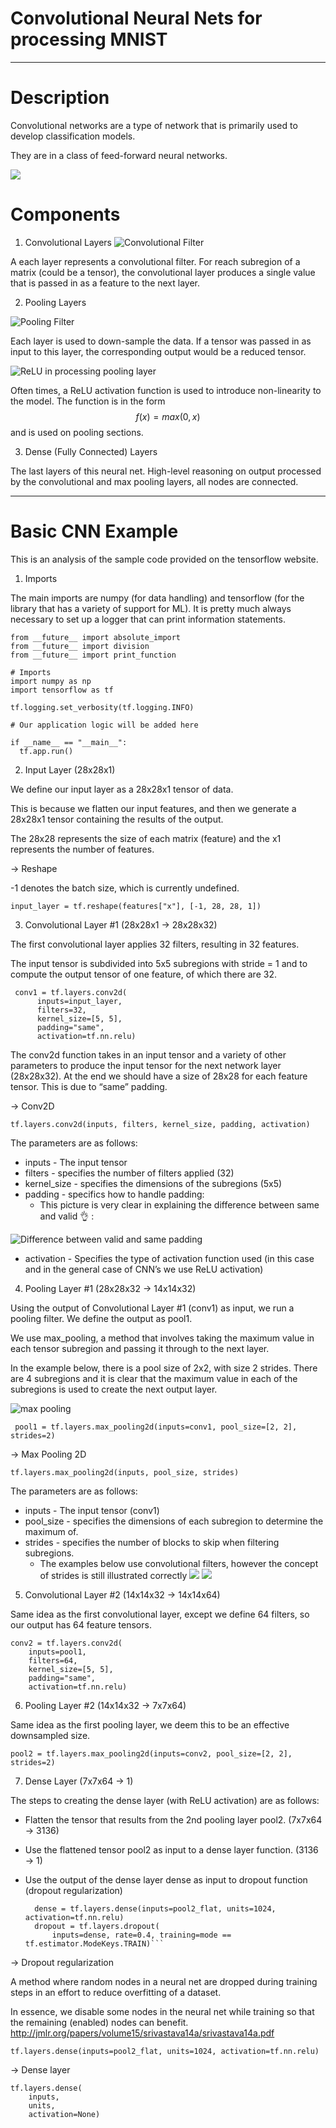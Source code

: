 # Convolutional Neural Nets for processing MNIST

----------
# Description

Convolutional networks are a type of network that is primarily used to develop classification models.

They are in a class of feed-forward neural networks.


![](https://www.kdnuggets.com/wp-content/uploads/convolutional-neural-net-process-3.png)



# Components
1. Convolutional Layers 
![Convolutional Filter](https://www.researchgate.net/profile/Miguel_Nicolau/publication/308853748/figure/fig1/AS:413795764719617@1475668006140/Sample-generation-of-a-5-5-feature-map-as-the-result-of-the-2D-discrete-convolution-of.jpg)


A each layer represents a convolutional filter. For reach subregion of a matrix (could be a tensor), the convolutional layer produces a single value that is passed in as a feature to the next layer.


2. Pooling Layers


![Pooling Filter](https://upload.wikimedia.org/wikipedia/commons/thumb/e/e9/Max_pooling.png/314px-Max_pooling.png)


Each layer is used to down-sample the data. If a tensor was passed in as input to this layer, the corresponding output would be a reduced tensor.


![ReLU in processing pooling layer](https://upload.wikimedia.org/wikipedia/commons/d/dc/RoI_pooling_animated.gif)


Often times, a ReLU activation function is used to introduce non-linearity to the model. The function is in the form $$f(x) = max(0, x)$$ and is used on pooling sections.


3. Dense (Fully Connected) Layers

The last layers of this neural net. High-level reasoning on output processed by the convolutional and max pooling layers, all nodes are connected.


----------


# Basic CNN Example

This is an analysis of the sample code provided on the tensorflow website.


1. Imports

The main imports are numpy (for data handling) and tensorflow (for the library that has a variety of support for ML). It is pretty much always necessary to set up a logger that can print information statements.


    from __future__ import absolute_import
    from __future__ import division
    from __future__ import print_function
    
    # Imports
    import numpy as np
    import tensorflow as tf
    
    tf.logging.set_verbosity(tf.logging.INFO)
    
    # Our application logic will be added here
    
    if __name__ == "__main__":
      tf.app.run()


2. Input Layer (28x28x1)

We define our input layer as a 28x28x1 tensor of data.

This is because we flatten our input features, and then we generate a 28x28x1 tensor containing the results of the output.

The 28x28 represents the size of each matrix (feature) and the x1 represents the number of features.

→ Reshape

-1 denotes the batch size, which is currently undefined.


    input_layer = tf.reshape(features["x"], [-1, 28, 28, 1])


3. Convolutional Layer #1 (28x28x1 → 28x28x32)

The first convolutional layer applies 32 filters, resulting in 32 features.

The input tensor is subdivided into 5x5 subregions with stride = 1 and to compute the output tensor of one feature, of which there are 32.


     conv1 = tf.layers.conv2d(
          inputs=input_layer,
          filters=32,
          kernel_size=[5, 5],
          padding="same",
          activation=tf.nn.relu)

The conv2d function takes in an input tensor and a variety of other parameters to produce the input tensor for the next network layer (28x28x32). At the end we should have a size of 28x28 for each feature tensor. This is due to “same” padding.

→ Conv2D


    tf.layers.conv2d(inputs, filters, kernel_size, padding, activation)

The parameters are as follows:

- inputs -  The input tensor
- filters - specifies the number of filters applied (32)
- kernel_size - specifies the dimensions of the subregions (5x5)
- padding - specifics how to handle padding:
  - This picture is very clear in explaining the difference between same and valid 👌 :
    
![Difference between valid and same padding](https://d2mxuefqeaa7sj.cloudfront.net/s_F79CC2354D35F80AD8022015218E3EF5B9B8969BB014D80A367DAD7C70939A5A_1531845712696_image.png)

- activation - Specifies the type of activation function used (in this case and in the general case of CNN’s we use ReLU activation)


4. Pooling Layer #1 (28x28x32 → 14x14x32)

Using the output of Convolutional Layer #1 (conv1) as input, we run a pooling filter. We define the output as pool1. 

We use max_pooling, a method that involves taking the maximum value in each tensor subregion and passing it through to the next layer. 

In the example below, there is a pool size of 2x2, with size 2 strides. There are 4 subregions and it is clear that the maximum value in each of the subregions is used to create the next output layer.

![max pooling](https://upload.wikimedia.org/wikipedia/commons/thumb/e/e9/Max_pooling.png/314px-Max_pooling.png)



     pool1 = tf.layers.max_pooling2d(inputs=conv1, pool_size=[2, 2], strides=2)

→ Max Pooling 2D


    tf.layers.max_pooling2d(inputs, pool_size, strides)

The parameters are as follows:

- inputs -  The input tensor (conv1)
- pool_size - specifies the dimensions of each subregion to determine the maximum of.
- strides - specifies the number of blocks to skip when filtering subregions.
  - The examples below use convolutional filters, however the concept of strides is still illustrated correctly 
![](http://machinelearninguru.com/_images/topics/computer_vision/basics/convolutional_layer_1/stride1.gif)
![](http://machinelearninguru.com/_images/topics/computer_vision/basics/convolutional_layer_1/stride2.gif)

5. Convolutional Layer #2 (14x14x32 → 14x14x64)

Same idea as the first convolutional layer, except we define 64 filters, so our output has 64 feature tensors.


    conv2 = tf.layers.conv2d(
        inputs=pool1,
        filters=64,
        kernel_size=[5, 5],
        padding="same",
        activation=tf.nn.relu)


6. Pooling Layer #2 (14x14x32 → 7x7x64)

Same idea as the first pooling layer, we deem this to be an effective downsampled size.


    pool2 = tf.layers.max_pooling2d(inputs=conv2, pool_size=[2, 2], strides=2)


7. Dense Layer (7x7x64 → 1)

The steps to creating the dense layer (with ReLU activation) are as follows:

- Flatten the tensor that results from the 2nd pooling layer pool2. (7x7x64 → 3136)
- Use the flattened tensor pool2 as input to a dense layer function. (3136 → 1)
- Use the output of the dense layer dense as input to dropout function (dropout regularization)


    ```pool2_flat = tf.reshape(pool2, [-1, 7 * 7 * 64])
      dense = tf.layers.dense(inputs=pool2_flat, units=1024, activation=tf.nn.relu)
      dropout = tf.layers.dropout(
          inputs=dense, rate=0.4, training=mode == tf.estimator.ModeKeys.TRAIN)```

→ Dropout regularization

A method where random nodes in a neural net are dropped during training steps in an effort to reduce overfitting of a dataset. 

In essence, we disable some nodes in the neural net while training so that the remaining (enabled) nodes can benefit. 
http://jmlr.org/papers/volume15/srivastava14a/srivastava14a.pdf



    tf.layers.dense(inputs=pool2_flat, units=1024, activation=tf.nn.relu)

→ Dense layer


    tf.layers.dense(
        inputs,
        units,
        activation=None)


